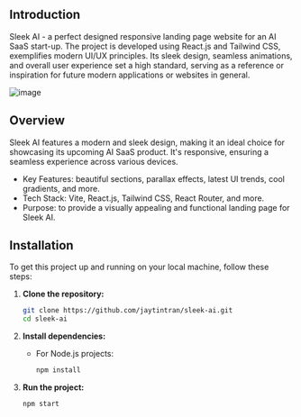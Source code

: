 ## Introduction

Sleek AI - a perfect designed responsive landing page website for an AI SaaS start-up. The project is developed using React.js and Tailwind CSS, exemplifies modern UI/UX principles. Its sleek design, seamless animations, and overall user experience set a high standard, serving as a reference or inspiration for future modern applications or websites in general.

![image](https://github.com/user-attachments/assets/65728f1b-189b-4bd1-a413-5594b5fe0db1)

## Overview

Sleek AI features a modern and sleek design, making it an ideal choice for showcasing its upcoming AI SaaS product. It's responsive, ensuring a seamless experience across various devices.

- Key Features: beautiful sections, parallax effects, latest UI trends, cool gradients, and more.
- Tech Stack: Vite, React.js, Tailwind CSS, React Router, and more.
- Purpose: to provide a visually appealing and functional landing page for Sleek AI.

## Installation

To get this project up and running on your local machine, follow these steps:

1. **Clone the repository:**

   ```bash
   git clone https://github.com/jaytintran/sleek-ai.git
   cd sleek-ai
   ```

2. **Install dependencies:**

   - For Node.js projects:
     ```bash
     npm install
     ```

3. **Run the project:**
   ```bash
   npm start
   ```
